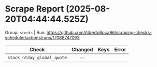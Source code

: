 # Scrape Report (2025-08-20T04:44:44.525Z)

Group: `stocks`  |  Run: https://github.com/AlbertoRoca96/scraping-checks-scheduler/actions/runs/17088747093

| Check | Changed | Keys | Error |
|---|:---:|:--|:--|
| `stock_ntdoy_global_quote` | — |  |  |
